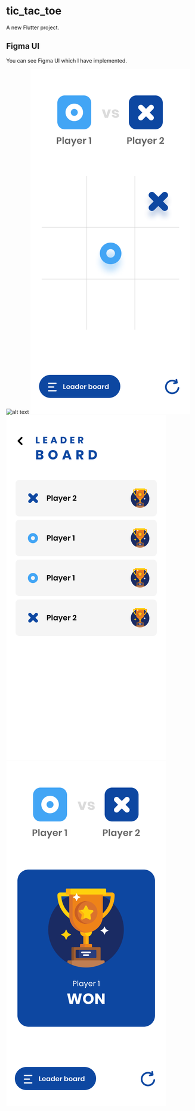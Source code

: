 # tic_tac_toe
A new Flutter project.

## Figma UI
You can see Figma UI which I have implemented.

![alt text](https://github.com/MuhammadJamalAshrafi/tic_tac_toe/blob/main/assets/images/Splash.png|width=100px])
![alt text](https://github.com/MuhammadJamalAshrafi/tic_tac_toe/blob/main/assets/images/home.png)
![alt text](https://github.com/MuhammadJamalAshrafi/tic_tac_toe/blob/main/assets/images/leaderboard.png)
![alt text](https://github.com/MuhammadJamalAshrafi/tic_tac_toe/blob/main/assets/images/wining.png)
